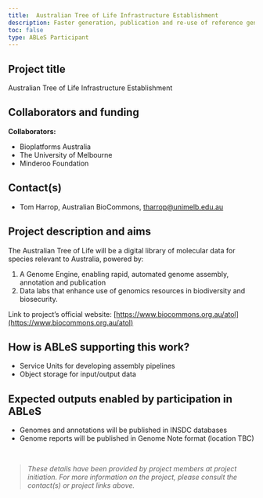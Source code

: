 ```yaml
---
title:  Australian Tree of Life Infrastructure Establishment 
description: Faster generation, publication and re-use of reference genomes for Australian species. 
toc: false
type: ABLeS Participant
---
```


## Project title

Australian Tree of Life Infrastructure Establishment 

## Collaborators and funding

**Collaborators:**

- Bioplatforms Australia 
- The University of Melbourne
- Minderoo Foundation

## Contact(s)

- Tom Harrop, Australian BioCommons, <tharrop@unimelb.edu.au>

## Project description and aims

The Australian Tree of Life will be a digital library of molecular data for species relevant to Australia, powered by:
1. A Genome Engine, enabling rapid, automated genome assembly, annotation and publication
2. Data labs that enhance use of genomics resources in biodiversity and biosecurity.

Link to project’s official website: [https://www.biocommons.org.au/atol](https://www.biocommons.org.au/atol)

## How is ABLeS supporting this work?

- Service Units for developing assembly pipelines
- Object storage for input/output data

## Expected outputs enabled by participation in ABLeS

- Genomes and annotations will be published in INSDC databases
- Genome reports will be published in Genome Note format (location TBC)

<br/>

> *These details have been provided by project members at project initiation. For more information on the project, please consult the contact(s) or project links above.*